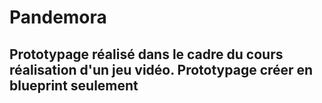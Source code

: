 # Pandemora


Prototypage réalisé dans le cadre du cours réalisation d'un jeu vidéo. Prototypage créer en blueprint seulement
---

